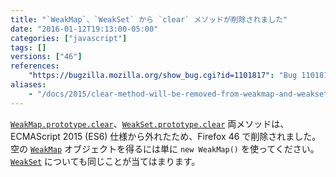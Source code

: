 ```yaml
---
title: "`WeakMap`、`WeakSet` から `clear` メソッドが削除されました"
date: "2016-01-12T19:13:00-05:00"
categories: ["javascript"]
tags: []
versions: ["46"]
references:
    "https://bugzilla.mozilla.org/show_bug.cgi?id=1101817": "Bug 1101817 - Remove Weak{Map,Set}.prototype.clear"
aliases:
    - "/docs/2015/clear-method-will-be-removed-from-weakmap-and-weakset/"
---
```

[`WeakMap.prototype.clear`](https://developer.mozilla.org/ja/docs/Web/JavaScript/Reference/Global_Objects/WeakMap/clear)、[`WeakSet.prototype.clear`](https://developer.mozilla.org/ja/docs/Web/JavaScript/Reference/Global_Objects/WeakSet/clear) 両メソッドは、ECMAScript 2015 (ES6) 仕様から外れたため、Firefox 46 で削除されました。空の [`WeakMap`](https://developer.mozilla.org/ja/docs/Web/JavaScript/Reference/Global_Objects/WeakMap) オブジェクトを得るには単に `new WeakMap()` を使ってください。[`WeakSet`](https://developer.mozilla.org/ja/docs/Web/JavaScript/Reference/Global_Objects/WeakSet) についても同じことが当てはまります。
